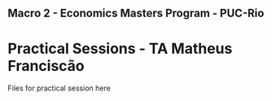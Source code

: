 ## Macro 2 - Economics Masters Program - PUC-Rio
# Practical Sessions - TA Matheus Franciscão

Files for practical session here
